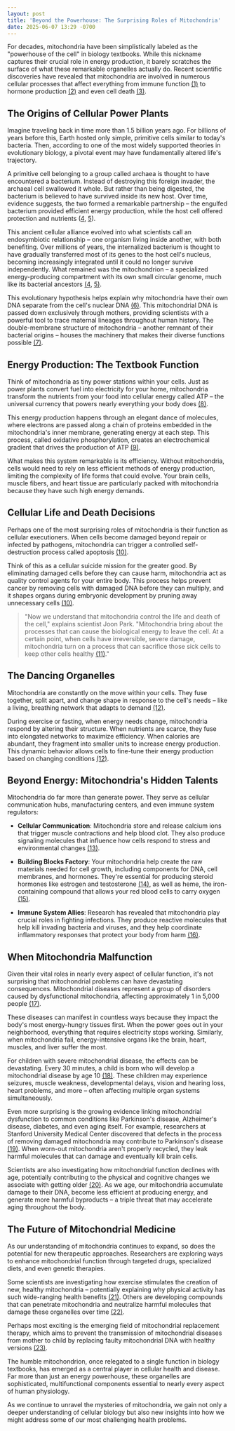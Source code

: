 ```yaml
---
layout: post
title: 'Beyond the Powerhouse: The Surprising Roles of Mitochondria'
date: 2025-06-07 13:29 -0700
---
```

For decades, mitochondria have been simplistically labeled as the "powerhouse of the cell" in biology textbooks. While this nickname captures their crucial role in energy production, it barely scratches the surface of what these remarkable organelles actually do. Recent scientific discoveries have revealed that mitochondria are involved in numerous cellular processes that affect everything from immune function [(1)](https://pmc.ncbi.nlm.nih.gov/articles/PMC6052888/) to hormone production [(2)](https://www.sciencedirect.com/science/article/abs/pii/S0303720722001095) and even cell death [(3)](https://pmc.ncbi.nlm.nih.gov/articles/PMC3513836/).

## The Origins of Cellular Power Plants
Imagine traveling back in time more than 1.5 billion years ago. For billions of years before this, Earth hosted only simple, primitive cells similar to today's bacteria. Then, according to one of the most widely supported theories in evolutionary biology, a pivotal event may have fundamentally altered life's trajectory.

A primitive cell belonging to a group called archaea is thought to have encountered a bacterium. Instead of destroying this foreign invader, the archaeal cell swallowed it whole. But rather than being digested, the bacterium is believed to have survived inside its new host. Over time, evidence suggests, the two formed a remarkable partnership – the engulfed bacterium provided efficient energy production, while the host cell offered protection and nutrients ([4](https://pubmed.ncbi.nlm.nih.gov/11541392/), [5](https://pubmed.ncbi.nlm.nih.gov/22952398/)).

This ancient cellular alliance evolved into what scientists call an endosymbiotic relationship – one organism living inside another, with both benefiting. Over millions of years, the internalized bacterium is thought to have gradually transferred most of its genes to the host cell's nucleus, becoming increasingly integrated until it could no longer survive independently. What remained was the mitochondrion – a specialized energy-producing compartment with its own small circular genome, much like its bacterial ancestors [(4]((https://pubmed.ncbi.nlm.nih.gov/11541392/)), [5)](https://pubmed.ncbi.nlm.nih.gov/22952398/).

This evolutionary hypothesis helps explain why mitochondria have their own DNA separate from the cell's nuclear DNA [(6)](https://www.genome.gov/genetics-glossary/Mitochondrial-DNA). This mitochondrial DNA is passed down exclusively through mothers, providing scientists with a powerful tool to trace maternal lineages throughout human history. The double-membrane structure of mitochondria – another remnant of their bacterial origins – houses the machinery that makes their diverse functions possible [(7)](https://humanap.community.uaf.edu/2024/06/21/why-mitochondria-have-a-double-membrane/).

## Energy Production: The Textbook Function
Think of mitochondria as tiny power stations within your cells. Just as power plants convert fuel into electricity for your home, mitochondria transform the nutrients from your food into cellular energy called ATP – the universal currency that powers nearly everything your body does [(8)](https://www.nature.com/scitable/topicpage/mitochondria-14053590/).

This energy production happens through an elegant dance of molecules, where electrons are passed along a chain of proteins embedded in the mitochondria's inner membrane, generating energy at each step. This process, called oxidative phosphorylation, creates an electrochemical gradient that drives the production of ATP [(9)](https://www.ncbi.nlm.nih.gov/books/NBK9885/).

What makes this system remarkable is its efficiency. Without mitochondria, cells would need to rely on less efficient methods of energy production, limiting the complexity of life forms that could evolve. Your brain cells, muscle fibers, and heart tissue are particularly packed with mitochondria because they have such high energy demands.

## Cellular Life and Death Decisions
Perhaps one of the most surprising roles of mitochondria is their function as cellular executioners. When cells become damaged beyond repair or infected by pathogens, mitochondria can trigger a controlled self-destruction process called apoptosis [(10)](https://pmc.ncbi.nlm.nih.gov/articles/PMC4762029/#:~:text=Mitochondria%20play%20key%20roles%20in,efficient%20phagocytosis%20of%20cell%20corpses.).

Think of this as a cellular suicide mission for the greater good. By eliminating damaged cells before they can cause harm, mitochondria act as quality control agents for your entire body. This process helps prevent cancer by removing cells with damaged DNA before they can multiply, and it shapes organs during embryonic development by pruning away unnecessary cells [(10)](https://pmc.ncbi.nlm.nih.gov/articles/PMC4762029/#:~:text=Mitochondria%20play%20key%20roles%20in,efficient%20phagocytosis%20of%20cell%20corpses.).

> "Now we understand that mitochondria control the life and death of the cell," explains scientist Joon Park. "Mitochondria bring about the processes that can cause the biological energy to leave the cell. At a certain point, when cells have irreversible, severe damage, mitochondria turn on a process that can sacrifice those sick cells to keep other cells healthy [(11)](https://robbins.baylor.edu/news/story/2023/more-powerhouse-research-focuses-mitochondria-and-their-response-exercise)."

## The Dancing Organelles
Mitochondria are constantly on the move within your cells. They fuse together, split apart, and change shape in response to the cell's needs – like a living, breathing network that adapts to demand [(12)](https://pmc.ncbi.nlm.nih.gov/articles/PMC2933866/).

During exercise or fasting, when energy needs change, mitochondria respond by altering their structure. When nutrients are scarce, they fuse into elongated networks to maximize efficiency. When calories are abundant, they fragment into smaller units to increase energy production. This dynamic behavior allows cells to fine-tune their energy production based on changing conditions [(12)](https://pmc.ncbi.nlm.nih.gov/articles/PMC2933866/).

## Beyond Energy: Mitochondria's Hidden Talents
Mitochondria do far more than generate power. They serve as cellular communication hubs, manufacturing centers, and even immune system regulators:

- **Cellular Communication**: Mitochondria store and release calcium ions that trigger muscle contractions and help blood clot. They also produce signaling molecules that influence how cells respond to stress and environmental changes [(13)](https://pmc.ncbi.nlm.nih.gov/articles/PMC2270168/).

- **Building Blocks Factory**: Your mitochondria help create the raw materials needed for cell growth, including components for DNA, cell membranes, and hormones. They're essential for producing steroid hormones like estrogen and testosterone [(14)](https://pubmed.ncbi.nlm.nih.gov/23628605/), as well as heme, the iron-containing compound that allows your red blood cells to carry oxygen [(15)](https://www.pnas.org/doi/10.1073/pnas.0912925107).

- **Immune System Allies**: Research has revealed that mitochondria play crucial roles in fighting infections. They produce reactive molecules that help kill invading bacteria and viruses, and they help coordinate inflammatory responses that protect your body from harm [(16)](https://www.nature.com/articles/ni.3704).

## When Mitochondria Malfunction
Given their vital roles in nearly every aspect of cellular function, it's not surprising that mitochondrial problems can have devastating consequences. Mitochondrial diseases represent a group of disorders caused by dysfunctional mitochondria, affecting approximately 1 in 5,000 people [(17)](https://my.clevelandclinic.org/health/diseases/15612-mitochondrial-diseases).

These diseases can manifest in countless ways because they impact the body's most energy-hungry tissues first. When the power goes out in your neighborhood, everything that requires electricity stops working. Similarly, when mitochondria fail, energy-intensive organs like the brain, heart, muscles, and liver suffer the most.

For children with severe mitochondrial disease, the effects can be devastating. Every 30 minutes, a child is born who will develop a mitochondrial disease by age 10 [(18)](https://www.chop.edu/mitochondria-facts#:~:text=Every%2030%20minutes%2C%20a%20child,to%20cell%20damage%20or%20disease.). These children may experience seizures, muscle weakness, developmental delays, vision and hearing loss, heart problems, and more – often affecting multiple organ systems simultaneously.

Even more surprising is the growing evidence linking mitochondrial dysfunction to common conditions like Parkinson's disease, Alzheimer's disease, diabetes, and even aging itself. For example, researchers at Stanford University Medical Center discovered that defects in the process of removing damaged mitochondria may contribute to Parkinson's disease [(19)](https://pubmed.ncbi.nlm.nih.gov/27618216/). When worn-out mitochondria aren't properly recycled, they leak harmful molecules that can damage and eventually kill brain cells.

Scientists are also investigating how mitochondrial function declines with age, potentially contributing to the physical and cognitive changes we associate with getting older [(20)](https://pmc.ncbi.nlm.nih.gov/articles/PMC4003832/). As we age, our mitochondria accumulate damage to their DNA, become less efficient at producing energy, and generate more harmful byproducts – a triple threat that may accelerate aging throughout the body.

## The Future of Mitochondrial Medicine
As our understanding of mitochondria continues to expand, so does the potential for new therapeutic approaches. Researchers are exploring ways to enhance mitochondrial function through targeted drugs, specialized diets, and even genetic therapies.

Some scientists are investigating how exercise stimulates the creation of new, healthy mitochondria – potentially explaining why physical activity has such wide-ranging health benefits [(21)](https://www.frontiersin.org/journals/physiology/articles/10.3389/fphys.2021.660068/full). Others are developing compounds that can penetrate mitochondria and neutralize harmful molecules that damage these organelles over time [(22)](https://pmc.ncbi.nlm.nih.gov/articles/PMC4350006/).

Perhaps most exciting is the emerging field of mitochondrial replacement therapy, which aims to prevent the transmission of mitochondrial diseases from mother to child by replacing faulty mitochondrial DNA with healthy versions [(23)](https://www.ncbi.nlm.nih.gov/books/NBK355458/).

The humble mitochondrion, once relegated to a single function in biology textbooks, has emerged as a central player in cellular health and disease. Far more than just an energy powerhouse, these organelles are sophisticated, multifunctional components essential to nearly every aspect of human physiology.

As we continue to unravel the mysteries of mitochondria, we gain not only a deeper understanding of cellular biology but also new insights into how we might address some of our most challenging health problems.
